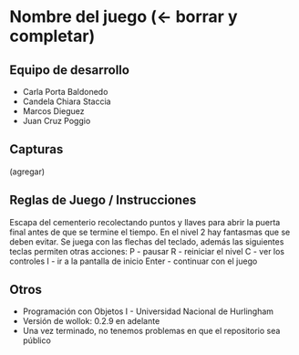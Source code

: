 # Nombre del juego (<- borrar y completar)

## Equipo de desarrollo

- Carla Porta Baldonedo
- Candela Chiara Staccia
- Marcos Dieguez
- Juan Cruz Poggio

## Capturas

(agregar)

## Reglas de Juego / Instrucciones

Escapa del cementerio recolectando puntos y llaves para abrir la puerta final antes de que se termine el tiempo.
En el nivel 2 hay fantasmas que se deben evitar.
Se juega con las flechas del teclado, además las siguientes teclas permiten otras acciones:
P - pausar
R - reiniciar el nivel
C - ver los controles
I - ir a la pantalla de inicio
Enter - continuar con el juego


## Otros

- Programación con Objetos I - Universidad Nacional de Hurlingham
- Versión de wollok: 0.2.9 en adelante 
- Una vez terminado, no tenemos problemas en que el repositorio sea público
